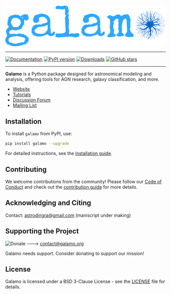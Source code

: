 ![Galamo Logo](images/galamo_main.svg)


----
[![Documentation](https://img.shields.io/badge/documentation-latest-green.svg)](https://galamo.readthedocs.io/en/latest/)
[![PyPI version](https://img.shields.io/pypi/v/galamo.svg?color=800080)](https://pypi.org/project/galamo/)
[![Downloads](https://pepy.tech/badge/galamo)](https://pepy.tech/project/galamo)
[![GitHub stars](https://img.shields.io/github/stars/galamo-org/galamo?style=social)](https://github.com/galamo-org/galamo/stargazers)

----

**Galamo** is a Python package designed for astronomical modeling and analysis, offering tools for AGN research, galaxy classification, and more.

- [Website](https://www.galamo.org)
- [Tutorials](https://www.galamo.org/learn.html)
- [Discussion Forum](https://github.com/orgs/galamo-org/discussions)
- [Mailing List](https://groups.google.com/g/galamo-dev)

## Installation

To install `galamo` from PyPI, use:

```bash
pip install galamo --upgrade
```

For detailed instructions, see the [installation guide](https:/www.galamo.org/).

## Contributing

We welcome contributions from the community! Please follow our [Code of Conduct](https://www.galamo.org/code_of_conduct.html) and check out the [contribution guide](https://www.galamo.org/contribute.html) for more details.

## Acknowledging and Citing
Contact: astrodingra@gmail.com
(maniscript under making)
## Supporting the Project


![Donate](https://img.shields.io/badge/Donate-to%20Galamo-brightgreen.svg) ---> contact@galamo.org

Galamo needs support. Consider donating to support our mission!

## License

Galamo is licensed under a BSD 3-Clause License - see the [LICENSE](LICENSE) file for details.
